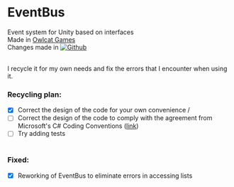 # EventBus

Event system for Unity based on interfaces</br>
Made in [Owlcat Games](https://owlcatgames.com/)</br>
Changes made in <a href="https://github.com/llarean" target="_blank"><img alt="Github" src="https://img.shields.io/badge/GitHub-%2312100E.svg?&style=for-the-badge&logo=Github&logoColor=white" /></a></br></br>

I recycle it for my own needs and fix the errors that I encounter when using it.

### Recycling plan:
- [x] Сorrect the design of the code for your own convenience /<br>
- [ ] Correct the design of the code to comply with the agreement from Microsoft's C# Coding Conventions ([link](https://github.com/mrrogercampbell/microsoft-codecamp-lecture-notes/blob/main/resources/microsofts-csharp-coding-conventions.md)) </br>
- [ ] Try adding tests </br><br>

### Fixed: </br>
- [x] Reworking of EventBus to eliminate errors in accessing lists <br>
